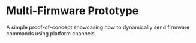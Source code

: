 # Multi-Firmware Prototype

A simple proof-of-concept showcasing how to dynamically send firmware commands using platform channels.
